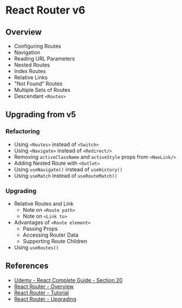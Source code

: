 # React Router v6

## Overview

- Configuring Routes
- Navigation
- Reading URL Parameters
- Nested Routes
- Index Routes
- Relative Links
- "Not Found" Routes
- Multiple Sets of Routes
- Descendant `<Routes>`

## Upgrading from v5

### Refactoring

- Using `<Routes>` instead of `<Switch>`
- Using `<Navigate>` instead of `<Redirect/>`
- Removing `activeClassName` and `activeStyle` props from `<NavLink/>`
- Adding Nested Route with `<Outlet>`
- Using `useNavigate()` instead of `useHistory()`
- Using `useMatch` instead of `useRouteMatch()`

### Upgrading

- Relative Routes and Link
  - Note on `<Route path>`
  - Note on `<Link to>`
- Advantages of `<Route element>`
  - Passing Props
  - Accessing Router Data
  - Supporting Route Children
- Using `useRoutes()`

## References

- [Udemy - React Complete Guide - Section 20](https://www.udemy.com/course/react-the-complete-guide-incl-redux/learn/lecture/25600778#overview)
- [React Router - Overview](https://reactrouterdotcom.fly.dev/docs/en/v6/getting-started/overview)
- [React Router - Tutorial](https://reactrouterdotcom.fly.dev/docs/en/v6/getting-started/tutorial)
- [React Router - Upgrading](https://reactrouterdotcom.fly.dev/docs/en/v6/upgrading/v5)

